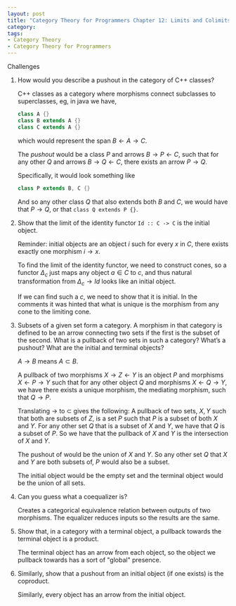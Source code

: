 ```yaml
---
layout: post
title: "Category Theory for Programmers Chapter 12: Limits and Colimits"
category:
tags:
- Category Theory
- Category Theory for Programmers
---
```


Challenges

1. How would you describe a pushout in the category of C++ classes?

   C++ classes as a category where morphisms connect subclasses to
   superclasses, eg, in java we have,
   
   ```java
   class A {}
   class B extends A {}
   class C extends A {}
   ```
   
   which would represent the span $B \leftarrow A \to C$.

   The _pushout_ would be a class $P$ and arrows $B \to P \leftarrow C$, such
   that for any other $Q$ and arrows $B \to Q \leftarrow C$, there exists
   an arrow $P \to Q$.
   
   Specifically, it would look something like
   ```java
   class P extends B, C {}
   ```
   
   And so any other class $Q$ that also extends both $B$ and $C$, we would
   have that $P \to Q$, or that `class Q extends P {}`.
   

2. Show that the limit of the identity functor `Id :: C -> C` is the
   initial object.
   
   Reminder: initial objects are an object $i$ such for every $x$ in $C$, there
   exists exactly one morphism $i \to x$.
   
   To find the limit of the identity functor, we need to construct cones,
   so a functor $\Delta_c$ just maps any object $a \in C$ to $c$, and thus
   natural transformation from $\Delta_c \to Id$ looks like an initial object.
   
   If we can find such a $c$, we need to show that it is initial. In the comments
   it was hinted that what is unique is the morphism from any cone to the limiting
   cone.
   

3. Subsets of a given set form a category. A morphism in that
   category is defined to be an arrow connecting two sets if the
   first is the subset of the second. What is a pullback of two
   sets in such a category? What’s a pushout? What are the initial
   and terminal objects?
   
   $A \to B$ means $A \subset B$.
   
   A pullback of two morphisms $X \to Z \leftarrow Y$ is an object $P$ and
   morphisms $X \leftarrow P \to Y$ such that for any other object $Q$ and
   morphisms $X \leftarrow Q \to Y$, we have there exists a unique morphism,
   the mediating morphism, such that $Q \to P$.
   
   Translating $\to$ to $\subset$ gives the following: A pullback of two sets,
   $X, Y$ such that both are subsets of $Z$, is a set $P$ such that $P$ is a
   subset of both $X$ and $Y$. For any other set $Q$ that is a subset of $X$
   and $Y$, we have that $Q$ is a subset of $P$. So we have that the pullback
   of $X$ and $Y$ is the intersection of $X$ and $Y$.
   
   The pushout of would be the union of $X$ and $Y$. So any other set $Q$
   that $X$ and $Y$ are both subsets of, $P$ would also be a subset.
   
   The initial object would be the empty set and the terminal object would be
   the union of all sets.

4. Can you guess what a coequalizer is?

   Creates a categorical equivalence relation between outputs of two morphisms.
   The equalizer reduces inputs so the results are the same.

5. Show that, in a category with a terminal object, a pullback
   towards the terminal object is a product.
   
   The terminal object has an arrow from each object, so the object we pullback
   towards has a sort of "global" presence.

6. Similarly, show that a pushout from an initial object (if one
   exists) is the coproduct.
   
   Similarly, every object has an arrow from the initial object.
